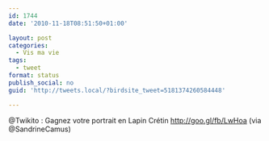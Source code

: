 ```yaml
---
id: 1744
date: '2010-11-18T08:51:50+01:00'

layout: post
categories:
  - Vis ma vie
tags:
  - tweet
format: status
publish_social: no
guid: 'http://tweets.local/?birdsite_tweet=5181374260584448'

---
```


@Twikito : Gagnez votre portrait en Lapin Crétin http://goo.gl/fb/LwHoa (via @SandrineCamus)
